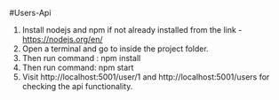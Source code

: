 #Users-Api

1) Install nodejs and npm if not already installed from the link - https://nodejs.org/en/
2) Open a terminal and go to inside the project folder.
3) Then run command : npm install
4) Then run command: npm start 
5) Visit http://localhost:5001/user/1 and http://localhost:5001/users for checking the api functionality.
